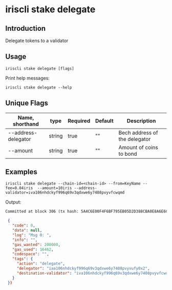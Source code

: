 # iriscli stake delegate

## Introduction

Delegate tokens to a validator

## Usage

```
iriscli stake delegate [flags]
```

Print help messages:
```
iriscli stake delegate --help
```

## Unique Flags

| Name, shorthand     | type   | Required | Default  | Description                                                         |
| --------------------| -----  | -------- | -------- | ------------------------------------------------------------------- |
| --address-delegator | string | true     | ""       | Bech address of the delegator |
| --amount            | string | true     | ""       | Amount of coins to bond |

## Examples

```
iriscli stake delegate --chain-id=<chain-id> --from=KeyName --fee=0.04iris  --amount=10iris --address-validator=iva106nhdckyf996q69v3qdxwe6y7408pvyvfcwqmd
```
Output:
```txt
Committed at block 306 (tx hash: 5A4C6E00F4F6BF795EB05D2D388CBA0E8A6E6CF17669314B1EE6A31729A22450, response: {Code:0 Data:[] Log:Msg 0:  Info: GasWanted:200000 GasUsed:3398 Tags:[{Key:[97 99 116 105 111 110] Value:[115 101 114 118 105 99 101 45 119 105 116 104 100 114 97 119 45 102 101 101 115] XXX_NoUnkeyedLiteral:{} XXX_unrecognized:[] XXX_sizecache:0} {Key:[99 111 109 112 108 101 116 101 67 111 110 115 117 109 101 100 84 120 70 101 101 45 105 114 105 115 45 97 116 116 111] Value:[34 54 55 57 54 48 48 48 48 48 48 48 48 48 48 48 34] XXX_NoUnkeyedLiteral:{} XXX_unrecognized:[] XXX_sizecache:0}] Codespace: XXX_NoUnkeyedLiteral:{} XXX_unrecognized:[] XXX_sizecache:0})
```
```json
 {
   "code": 0,
   "data": null,
   "log": "Msg 0: ",
   "info": "",
   "gas_wanted": 200000,
   "gas_used": 16462,
   "codespace": "",
   "tags": {
     "action": "delegate",
     "delegator": "iaa106nhdckyf996q69v3qdxwe6y7408pvyvufy0x2",
     "destination-validator": "iva106nhdckyf996q69v3qdxwe6y7408pvyvfcwqmd"
   }
 })
```
